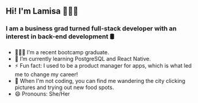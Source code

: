 ## Hi! I'm Lamisa 👩🏻‍🦱

### I am a business grad turned full-stack developer with an interest in back-end development :oil_drum:	

- 👩🏻‍🎓 I’m a recent bootcamp graduate.
- 🌱 I’m currently learning PostgreSQL and React Native.
- ⚡ Fun fact: I used to be a product manager for apps, which is what led me to change my career!
- :city_sunset: When I'm not coding, you can find me wandering the city clicking pictures and trying out new food spots. 
- 😄 Pronouns: She/Her
